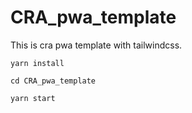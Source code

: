 # CRA_pwa_template
This is cra pwa template with tailwindcss.

```
yarn install

cd CRA_pwa_template

yarn start
```
